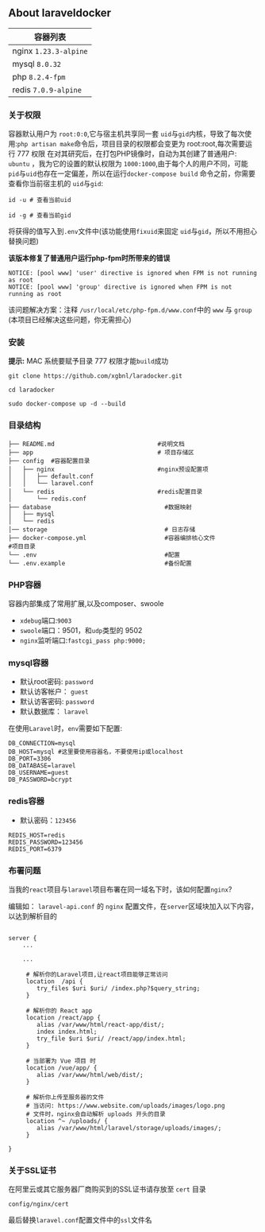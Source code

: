 
## About laraveldocker

| 容器列表                     |
|--------------------------|
| nginx    `1.23.3-alpine` |  
| mysql     `8.0.32`       |        
| php      `8.2.4-fpm`     |     
| redis    `7.0.9-alpine`  |   

### 关于权限
容器默认用户为 `root:0:0`,它与宿主机共享同一套 `uid`与`gid`内核，导致了每次使用:`php artisan make`命令后，项目目录的权限都会变更为 root:root,每次需要运行 777 权限
在对其研究后，在打包PHP镜像时，自动为其创建了普通用户: `ubuntu` ，我为它的设置的默认权限为 `1000:1000`,由于每个人的用户不同，可能 `pid`与`uid`也存在一定偏差，所以在运行`docker-compose build` 命令之前，你需要查看你当前宿主机的 `uid`与`gid`:
```shell
id -u # 查看当前uid

id -g # 查看当前gid
```
将获得的值写入到`.env`文件中(该功能使用`fixuid`来固定 `uid`与`gid`，所以不用担心替换问题)

 **该版本修复了普通用户运行php-fpm时所带来的错误**
```
NOTICE: [pool www] 'user' directive is ignored when FPM is not running as root
NOTICE: [pool www] 'group' directive is ignored when FPM is not running as root
```
该问题解决方案：注释 `/usr/local/etc/php-fpm.d/www.conf`中的 `www` 与 `group` (本项目已经解决这些问题，你无需担心)

### **安装**

**提示:** MAC 系统要赋予目录 777 权限才能`build`成功

```shell
git clone https://github.com/xgbnl/laradocker.git 

cd laradocker

sudo docker-compose up -d --build
```

### 目录结构
```
├── README.md                             #说明文档
├── app                                   # 项目存储区
├── config  #容器配置目录
│   ├── nginx                             #nginx预设配置项
│   │   ├── default.conf
│   │   └── laravel.conf
│   └── redis                             #redis配置目录
│       └── redis.conf
├── database                                #数据映射
│   ├── mysql
│   └── redis
│── storage                                 # 日志存储
├── docker-compose.yml                      #容器编排核心文件                                  #项目目录
└── .env                                    #配置
└── .env.example                            #备份配置
```

### PHP容器

容器内部集成了常用扩展,以及composer、swoole

- `xdebug`端口:`9003`
- `swoole`端口：9501，和`udp`类型的 9502
- `nginx`监听端口:`fastcgi_pass php:9000;`

### mysql容器
- 默认root密码: `password`
- 默认访客帐户：  `guest`
- 默认访客密码:   `password`
- 默认数据库： `laravel`

在使用`Laravel`时，`env`需要如下配置:
```dotenv
DB_CONNECTION=mysql
DB_HOST=mysql #这里要使用容器名，不要使用ip或localhost
DB_PORT=3306
DB_DATABASE=laravel
DB_USERNAME=guest
DB_PASSWORD=bcrypt
```

### redis容器
- 默认密码：`123456`

```dotenv
REDIS_HOST=redis
REDIS_PASSWORD=123456
REDIS_PORT=6379
```

### 布署问题
当我的`react`项目与`laravel`项目布署在同一域名下时，该如何配置`nginx`?

编辑如： `laravel-api.conf` 的 `nginx` 配置文件，在`server`区域块加入以下内容，以达到解析目的
```editorconfig

server {
    ...

    ...

     # 解析你的Laravel项目,让react项目能够正常访问
     location  /api {
        try_files $uri $uri/ /index.php?$query_string;
     }
    
     # 解析你的 React app
     location /react/app {
        alias /var/www/html/react-app/dist/;
        index index.html;
        try_file $uri $uri/ /react/app/index.html;
     }
    
     # 当部署为 Vue 项目 时
     location /vue/app/ {
        alias /var/www/html/web/dist/;
     }
     
     # 解析你上传至服务器的文件
     # 当访问: https://www.website.com/uploads/images/logo.png
     # 文件时，nginx会自动解析 uploads 开头的目录
     location ^~ /uploads/ {
        alias /var/www/html/laravel/storage/uploads/images/;
     }

}

```

### 关于SSL证书
在阿里云或其它服务器厂商购买到的SSL证书请存放至 `cert` 目录
```shell
config/nginx/cert
```
最后替换`laravel.conf`配置文件中的`ssl`文件名
